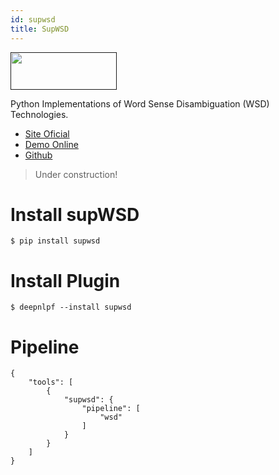 ```yaml
---
id: supwsd
title: SupWSD
---
```


<a href="" target="_blank">
    <img src="" data-canonical-src="" width="170" height="60" />
</a>

Python Implementations of Word Sense Disambiguation (WSD) Technologies.

- [Site Oficial](https://supwsd.net/supwsd/)
- [Demo Online](https://supwsd.net/supwsd/demo.jsp)
- [Github](https://github.com/SI3P/supWSD)

> Under construction!

# Install supWSD

    $ pip install supwsd

# Install Plugin

    $ deepnlpf --install supwsd

# Pipeline
```
{
    "tools": [
        {
            "supwsd": {
                "pipeline": [
                    "wsd"
                ]
            }
        }
    ]
}
```